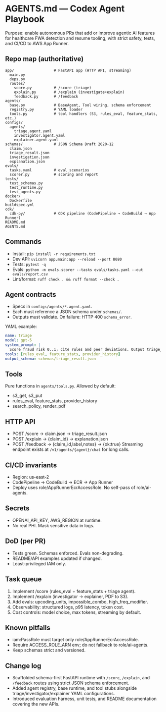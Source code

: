 # AGENTS.md — Codex Agent Playbook

Purpose: enable autonomous PRs that add or improve agentic AI features for healthcare FWA detection and resume tooling, with strict safety, tests, and CI/CD to AWS App Runner.

## Repo map (authoritative)
```
app/                  # FastAPI app (HTTP API, streaming)
  main.py
  deps.py
  routes/
    score.py          # /score (triage)
    explain.py        # /explain (investigate+explain)
    feedback.py       # /feedback
agents/
  base.py             # BaseAgent, Tool wiring, schema enforcement
  registry.py         # YAML loader
  tools.py            # tool handlers (S3, rules_eval, feature_stats, etc.)
configs/
  agents/
    triage.agent.yaml
    investigator.agent.yaml
    explainer.agent.yaml
schemas/              # JSON Schema Draft 2020-12
  claim.json
  triage_result.json
  investigation.json
  explanation.json
evals/
  tasks.yaml          # eval scenarios
  scorer.py           # scoring and report
tests/
  test_schemas.py
  test_runtime.py
  test_agents.py
docker/
  Dockerfile
buildspec.yml
cdk/
  cdk-py/             # CDK pipeline (CodePipeline → CodeBuild → App Runner)
README.md
AGENTS.md
```

## Commands
- Install: `pip install -r requirements.txt`
- Dev API: `uvicorn app.main:app --reload --port 8080`
- Tests: `pytest -q`
- Evals: `python -m evals.scorer --tasks evals/tasks.yaml --out evals/report.csv`
- Lint/format: `ruff check . && ruff format --check .`

## Agent contracts
- Specs in `configs/agents/*.agent.yaml`.
- Each must reference a JSON schema under `schemas/`.
- Outputs must validate. On failure: HTTP 400 `schema_error`.

YAML example:
```yaml
name: triage
model: gpt-5
system_prompt: |
  Score fraud risk 0..1; cite rules and peer deviations. Output triage_result schema.
tools: [rules_eval, feature_stats, provider_history]
output_schema: schemas/triage_result.json
```

## Tools
Pure functions in `agents/tools.py`. Allowed by default:
- s3_get, s3_put
- rules_eval, feature_stats, provider_history
- search_policy, render_pdf

## HTTP API
- POST /score → claim.json → triage_result.json
- POST /explain → {claim_id} → explanation.json
- POST /feedback → {claim_id,label,notes} → {ok:true}
Streaming endpoint exists at `/v1/agents/{agent}/chat` for long calls.

## CI/CD invariants
- Region: us-east-2
- CodePipeline → CodeBuild → ECR → App Runner
- Deploy uses role/AppRunnerEcrAccessRole. No self-pass of role/ai-agents.

## Secrets
- OPENAI_API_KEY, AWS_REGION at runtime.
- No real PHI. Mask sensitive data in logs.

## DoD (per PR)
- Tests green. Schemas enforced. Evals non-degrading.
- README/API examples updated if changed.
- Least-privileged IAM only.

## Task queue
1) Implement /score (rules_eval + feature_stats + triage agent).
2) Implement /explain (investigator → explainer, PDF to S3).
3) Add evals: upcoding_units, impossible_combo, high_freq_modifier.
4) Observability: structured logs, p95 latency, token cost.
5) Cost controls: model choice, max tokens, streaming by default.

## Known pitfalls
- iam:PassRole must target only role/AppRunnerEcrAccessRole.
- Require ACCESS_ROLE_ARN env; do not fallback to role/ai-agents.
- Keep schemas strict and versioned.

## Change log
- Scaffolded schema-first FastAPI runtime with `/score`, `/explain`, and `/feedback` routes using strict JSON schema enforcement.
- Added agent registry, base runtime, and tool stubs alongside triage/investigator/explainer YAML configurations.
- Introduced evaluation harness, unit tests, and README documentation covering the new APIs.
